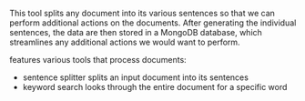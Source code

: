 This tool splits any document into its various sentences so that we can perform additional actions on the documents. After generating the individual sentences, the data are then stored in a MongoDB database, which streamlines any additional actions we would want to perform. 

features various tools that process documents:
- sentence splitter splits an input document into its sentences
- keyword search looks through the entire document for a specific word